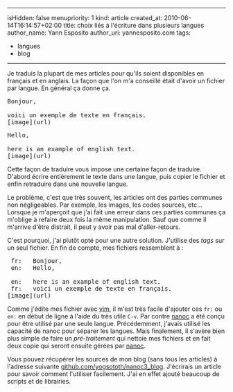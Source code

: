 -----
isHidden:       false
menupriority:   1
kind:           article
created_at:     2010-06-14T16:14:57+02:00
title: choix liés à l'écriture dans plusieurs langues
author_name: Yann Esposito
author_uri: yannesposito.com
tags:
  - langues
  - blog
-----

Je traduis la plupart de mes articles pour qu'ils soient disponibles en français et en anglais. 
La façon que l'on m'a conseillé était d'avoir un fichier par langue. En général ça donne ça.


<pre class="twilight">
Bonjour, 

voici un exemple de texte en français.
[image](url)
</pre>

<pre class="twilight">
Hello, 

here is an example of english text.
[image](url)
</pre>

Cette façon de traduire vous impose une certaine façon de traduire.
D'abord écrire entièrement le texte dans une langue, 
puis copier le fichier et enfin retraduire dans une nouvelle langue.

Le problème, c'est que très souvent, les articles ont des parties communes non négligeables. Par exemple, les images, les codes sources, etc...
Lorsque je m'aperçoit que j'ai fait une erreur dans ces parties communes
ça m'oblige à refaire deux fois la même manipulation. Sauf que comme il m'arrive d'être distrait, il peut y avoir pas mal d'aller-retours.

C'est pourquoi, j'ai plutôt opté pour une autre solution. 
J'utilise des *tags* sur un seul fichier. 
En fin de compte, mes fichiers ressemblent à :

<pre class="twilight">
 fr:   Bonjour, 
 en:   Hello, 

 en:   here is an example of english text.
 fr:   voici un exemple de texte en français.
[image](url)
</pre>

Comme j'édite mes fichier avec [vim](http://vim.org), il m'est très facile d'ajouter ces `fr:` ou `en:` en début de ligne à l'aide du très utile `C-v`.
Par contre [nanoc](http://nanoc.stoneship.org) a été conçu pour être utilisé par une seule langue. Précédemment, j'avais utilisé les capacité de nanoc pour séparer les langues. Mais finalement, il s'avère bien plus simple de faire un *pré-traitement* qui nettoie mes fichiers et en fait deux copie qui seront ensuite gérées par [nanoc](http://nanoc.stoneship.org).

Vous pouvez récupérer les sources de mon blog (sans tous les articles) à l'adresse suivante [github.com/yogsototh/nanoc3_blog](http://github.com/yogsototh/nanoc3_blog). J'écrirais un article pour savoir comment l'utiliser facilement. J'ai en effet ajouté beaucoup de scripts et de librairies.
